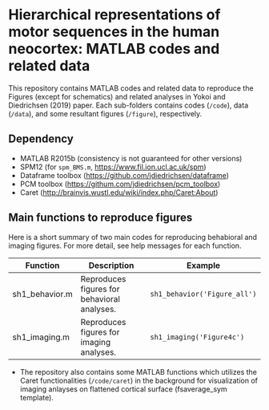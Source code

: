 # Hierarchical representations of motor sequences in the human neocortex: MATLAB codes and related data

This repository contains MATLAB codes and related data to reproduce the Figures (except for schematics) and related analyses in Yokoi and Diedrichsen (2019) paper. Each sub-folders contains codes (`/code`), data (`/data`), and some resultant figures (`/figure`), respectively.

## Dependency
- MATLAB R2015b (consistency is not guaranteed for other versions)
- SPM12 (for `spm_BMS.m`, https://www.fil.ion.ucl.ac.uk/spm)
- Dataframe toolbox (https://github.com/jdiedrichsen/dataframe)
- PCM toolbox (https://githum.com/jdiedrichsen/pcm_toolbox)
- Caret (http://brainvis.wustl.edu/wiki/index.php/Caret:About)
 
## Main functions to reproduce figures
Here is a short summary of two main codes for reproducing behabioral and imaging figures. For more detail, see help messages for each function. 
 
|Function |Description |Example |
|----|--------|----|
|sh1_behavior.m |Reproduces figures for behavioral analyses. | `sh1_behavior('Figure_all')` |
|sh1_imaging.m |Reproduces figures for imaging analyses. | `sh1_imaging('Figure4c')` |

- The repository also contains some MATLAB functions which utilizes the Caret functionalities (`/code/caret`) in the background for visualization of imaging anlayses on flattened cortical surface (fsaverage_sym template).